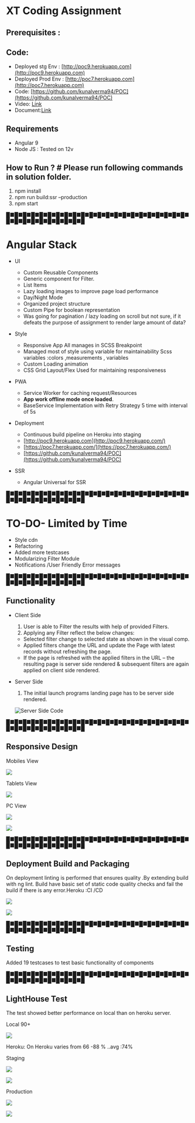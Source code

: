 # XT Coding Assignment

## Prerequisites :

## Code:

- Deployed stg Env : [http://poc9.herokuapp.com](http://poc9.herokuapp.com)
- Deployed Prod Env : [http://poc7.herokuapp.com](http://poc7.herokuapp.com)
- Code: [https://github.com/kunalverma94/POC](https://github.com/kunalverma94/POC)
- Video: [Link](https://raw.githubusercontent.com/kunalverma94/just4gag/master/poc/32ewd.mp4)
- Document:[Link](https://raw.githubusercontent.com/kunalverma94/just4gag/master/poc/XT%20Coding%20Assignment.docx)

## Requirements

- Angular 9
- Node JS : Tested on 12v

## How to Run ? # Please run following commands in solution folder.

1. npm install
2. npm run build:ssr –production
3. npm start

█■█■█■█■█■█■█■█■█■█■█■█■█■█■█■█■█■█■█■█■█■█■█■█■█■█■█■█■█■█■█■█

# Angular Stack

- UI
  - Custom Reusable Components
  - Generic component for Filter.
  - List Items
  - Lazy loading images to improve page load performance
  - Day/Night Mode
  - Organized project structure
  - Custom Pipe for boolean representation
  - Was going for pagination / lazy loading on scroll but not sure, if it defeats the purpose of assignment to render large amount of data?
- Style
  - Responsive App All manages in SCSS Breakpoint
  - Managed most of style using variable for maintainability Scss variables :colors ,measurements , variables
  - Custom Loading animation
  - CSS Grid Layout/Flex Used for maintaining responsiveness

- PWA
  - Service Worker for caching request/Resources
  - **App work offline mode once loaded**.
  - BaseService Implementation with Retry Strategy 5 time with interval of 5s

- Deployment
  - Continuous build pipeline on Heroku into staging
  - [http://poc9.herokuapp.com](http://poc9.herokuapp.com/)
  - [https://poc7.herokuapp.com/](https://poc7.herokuapp.com/)
  - [https://github.com/kunalverma94/POC](https://github.com/kunalverma94/POC)
- SSR
  - Angular Universal for SSR
  

█■█■█■█■█■█■█■█■█■█■█■█■█■█■█■█■█■█■█■█■█■█■█■█■█■█■█■█■█■█■█■█


# TO-DO- Limited by Time

- Style cdn
- Refactoring
- Added more testcases
- Modularizing Filter Module
- Notifications /User Friendly Error messages


█■█■█■█■█■█■█■█■█■█■█■█■█■█■█■█■█■█■█■█■█■█■█■█■█■█■█■█■█■█■█■█

## Functionality

- Client Side
  1. User is able to Filter the results with help of provided Filters.
  2. Applying any Filter reflect the below changes:
    - Selected filter change to selected state as shown in the visual comp.
    - Applied filters change the URL and update the Page with latest records without refreshing the page.
    - If the page is refreshed with the applied filters in the URL – the resulting page is server side rendered &amp; subsequent filters are again applied on client side rendered.
- Server Side
  1. The initial launch programs landing page has to be server side rendered.
  
  ![Server Side Code](https://raw.githubusercontent.com/kunalverma94/just4gag/master/ssr.jpg)

█■█■█■█■█■█■█■█■█■█■█■█■█■█■█■█■█■█■█■█■█■█■█■█■█■█■█■█■█■█■█■█

## Responsive Design

Mobiles View

![](https://raw.githubusercontent.com/kunalverma94/just4gag/master/poc/700.jpg)

Tablets View

![](https://raw.githubusercontent.com/kunalverma94/just4gag/master/poc/1024.jpg)

PC View

![](https://raw.githubusercontent.com/kunalverma94/just4gag/master/poc/1440.jpg)

![](https://raw.githubusercontent.com/kunalverma94/just4gag/master/poc/night.jpg)


█■█■█■█■█■█■█■█■█■█■█■█■█■█■█■█■█■█■█■█■█■█■█■█■█■█■█■█■█■█■█■█


## Deployment Build and Packaging

On deployment linting is performed that ensures quality .By extending build with ng lint. Build have basic set of static code quality checks and fail the build if there is any error.Heroku :CI /CD


![](https://raw.githubusercontent.com/kunalverma94/just4gag/master/poc/heroku1.jpg)


![](https://raw.githubusercontent.com/kunalverma94/just4gag/master/poc/heroklog.jpg)


█■█■█■█■█■█■█■█■█■█■█■█■█■█■█■█■█■█■█■█■█■█■█■█■█■█■█■█■█■█■█■█


## Testing

  Added 19 testcases to test basic functionality of components


█■█■█■█■█■█■█■█■█■█■█■█■█■█■█■█■█■█■█■█■█■█■█■█■█■█■█■█■█■█■█■█


## LightHouse Test

The test showed better performance on local than on heroku server.

Local 90+

![](https://raw.githubusercontent.com/kunalverma94/just4gag/master/ll.jpg)

Heroku: On Heroku varies from 66 -88 % ..avg :74%

  Staging
  
![](https://raw.githubusercontent.com/kunalverma94/just4gag/master/ls.jpg)

![](https://raw.githubusercontent.com/kunalverma94/just4gag/master/lss.jpg)

  Production
  
  ![](https://raw.githubusercontent.com/kunalverma94/just4gag/master/lp.jpg)

 ![](https://raw.githubusercontent.com/kunalverma94/just4gag/master/lpp.jpg)
